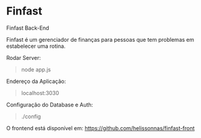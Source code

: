 # Finfast
Finfast Back-End

Finfast é um gerenciador de finanças para pessoas que tem problemas em estabelecer uma rotina.

Rodar Server:
> node app.js

Endereço da Aplicação:
> localhost:3030

Configuração do Database e Auth:
> ./config

O frontend está disponível em: https://github.com/helissonnas/finfast-front